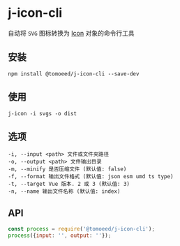 # j-icon-cli
自动将 `SVG` 图标转换为 [Icon](https://github.com/meshareL/j-icon/blob/master/index.d.ts#L3) 对象的命令行工具

## 安装
```shell
npm install @tomoeed/j-icon-cli --save-dev
```

## 使用
```shell
j-icon -i svgs -o dist
```

## 选项
```text
-i, --input <path> 文件或文件夹路径
-o, --output <path> 文件输出目录
-m, --minify 是否压缩文件 (默认值: false)
-f, --format 输出文件格式 (默认值: json esm umd ts type)
-t, --target Vue 版本. 2 或 3 (默认值: 3)
-n, --name 输出文件名称 (默认值: index)
```

## API
```js
const process = require('@tomoeed/j-icon-cli');
process({input: '', output: ''});
```
